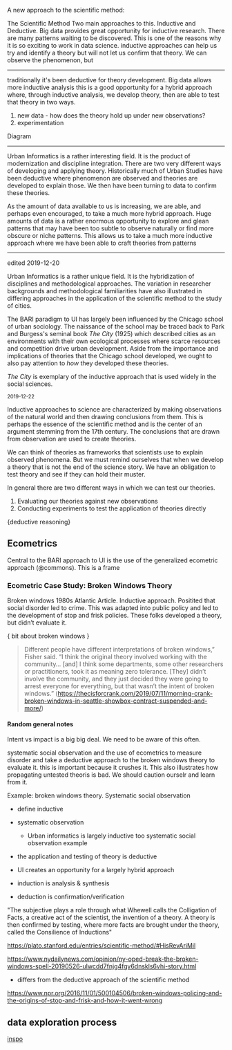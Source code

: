 A new approach to the scientific method: 

The Scientific Method
Two main approaches to this.
Inductive and Deductive. Big data provides great opportunity for inductive research. There are many patterns waiting to be discovered. This is one of the reasons why it is so exciting to work in data science. inductive approaches can help us try and identify a theory but will not let us confirm that theory. We can observe the phenomenon, but



------

traditionally it's been deductive for theory development.
Big data allows more inductive analysis
this is a good opportunity for a hybrid approach where, through inductive analysis, we develop theory, then are able to test that theory in two ways.
  1. new data - how does the theory hold up under new observations?
  2. experimentation

Diagram

----

Urban Informatics is a rather interesting field. It is the product of modernization and discipline integration. There are two very different ways of developing and applying theory. Historically much of Urban Studies have been deductive where phenomenon are observed and theories are developed to explain those. We then have been turning to data to confirm these theories. 

As the amount of data available to us is increasing, we are able, and perhaps even encouraged, to take a much more hybrid approach. Huge amounts of data is a rather enormous opportunity to explore and glean patterns that may have been too subtle to observe naturally or find more obscure or niche patterns. This allows us to take a much more inductive approach where we have been able to craft theories from patterns

---
edited 2019-12-20

Urban Informatics is a rather unique field. It is the hybridization of disciplines and methodological approaches. The variation in researcher backgrounds and methodological familiarities have also illustrated in differing approaches in the application of the scientific method to the study of cities.


The BARI paradigm to UI has largely been influenced by the Chicago school of urban sociology. The naissance of the school may be traced back to Park and Burgess's seminal book _The City_  (1925) which described cities as an environments with their own ecological processes where scarce resources and competition drive urban development. Aside from the importance and implications of theories that the Chicago school developed, we ought to also pay attention to _how_ they developed these theories. 

_The City_ is exemplary of the inductive approach that is used widely in the social sciences. 

<sub>2019-12-22 </sub>

Inductive approaches to science are characterized by making observations of the natural world and then drawing conclusions from them. This is perhaps the essence of the scientific method and is the center of an argument stemming from the 17th century. The conclusions that are drawn from observation are used to create theories.

We can think of theories as frameworks that scientists use to explain observed phenomena.  But we must remind ourselves that when we develop a theory that is not the end of the science story. We have an obligation to test theory and see if they can hold their muster. 

In general there are two different ways in which we can test our theories. 

1. Evaluating our theories against new observations
2. Conducting experiments to test the application of theories directly 

{deductive reasoning}


## Ecometrics 
Central to the BARI approach to UI is the use of the generalized ecometric approach (@commons). This is a frame 

### Ecometric Case Study: Broken Windows Theory

Broken windows 1980s Atlantic Article. Inductive approach. Positited that social disorder led to crime. This was adapted into public policy and led to the development of stop and frisk policies. These folks developed a theory, but didn’t evaluate it. 

{ bit about broken windows }

> Different people have different interpretations of broken windows,”  Fisher said. “I think the original theory involved working with the community… [and] I think some departments, some other researchers or practitioners, took it as meaning zero tolerance. [They] didn’t involve the community, and they just decided they were going to arrest everyone for everything, but that wasn’t the intent of broken windows.” (https://thecisforcrank.com/2019/07/11/morning-crank-broken-windows-in-seattle-showbox-contract-suspended-and-more/)


#### Random general notes 

Intent vs impact is a big big deal. We need to be aware of this often. 

systematic social observation and the use of ecometrics to measure disorder and take a deductive approach to the broken windows theory to evaluate it. this is important because it crushes it. This also illustrates how propagating untested theoris is bad. We should caution ourselr and learn from it.

Example: broken windows theory. Systematic social observation 


- define inductive
- systematic observation 
  - Urban informatics is largely inductive too systematic social observation example
- the application and testing of theory is deductive 
- UI creates an opportunity for a largely hybrid approach

- induction is analysis & synthesis 
- deduction is confirmation/verification


"The subjective plays a role through what Whewell calls the Colligation of Facts, a creative act of the scientist, the invention of a theory. A theory is then confirmed by testing, where more facts are brought under the theory, called the Consilience of Inductions"

https://plato.stanford.edu/entries/scientific-method/#HisRevAriMil


https://www.nydailynews.com/opinion/ny-oped-break-the-broken-windows-spell-20190526-ulwcdd7fnjg4fgv6dnskls6vhi-story.html

- differs from the deductive approach of the scientific method

https://www.npr.org/2016/11/01/500104506/broken-windows-policing-and-the-origins-of-stop-and-frisk-and-how-it-went-wrong



## data exploration process

[inspo](https://r4ds.had.co.nz/explore-intro.html)

